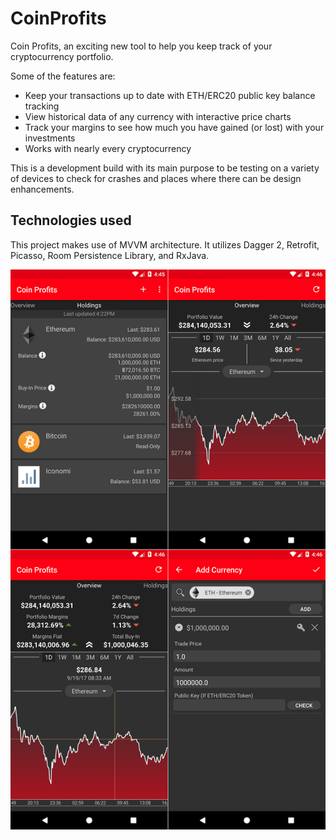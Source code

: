 # CoinProfits
Coin Profits, an exciting new tool to help you keep track of your cryptocurrency portfolio.

Some of the features are:
* Keep your transactions up to date with ETH/ERC20 public key balance tracking
* View historical data of any currency with interactive price charts
* Track your margins to see how much you have gained (or lost) with your investments
* Works with nearly every cryptocurrency

This is a development build with its main purpose to be testing on a variety of devices to check for crashes and places where there can be design enhancements.

## Technologies used
This project makes use of MVVM architecture. It utilizes Dagger 2, Retrofit, Picasso, Room Persistence Library, and RxJava.

![Coin Profits](/docs/CoinProfits.png?raw=true "Coin Profits")
